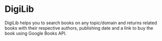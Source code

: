 # DigiLib
DigiLib helps you to search books on any topic/domain and returns related books with their respective authors, publishing date and a link to buy the book using Google Books API.
